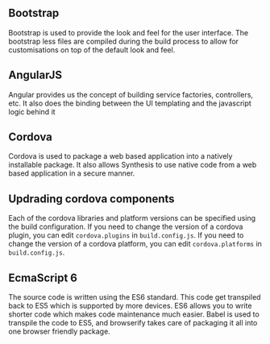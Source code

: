 Bootstrap
--
Bootstrap is used to provide the look and feel for the user interface. The bootstrap less files are compiled during the build process to allow for customisations on top of the default look and feel.


AngularJS
--
Angular provides us the concept of building service factories, controllers, etc. It also does the binding between the UI templating and the javascript logic behind it

Cordova
--
Cordova is used to package a web based application into a natively installable package. It also allows Synthesis to use native code from a web based application in a secure manner.

Updrading cordova components
---
Each of the cordova libraries and platform versions can be specified using the build configuration.
If you need to change the version of a cordova plugin, you can edit `cordova.plugins` in `build.config.js`.
If you need to change the version of a cordova platform, you can edit `cordova.platforms` in `build.config.js`.


EcmaScript 6
--
The source code is written using the ES6 standard. This code get transpiled back to ES5 which is supported by more devices.
ES6 allows you to write shorter code which makes code maintenance much easier.
Babel is used to transpile the code to ES5, and browserify takes care of packaging it all into one browser friendly package.
